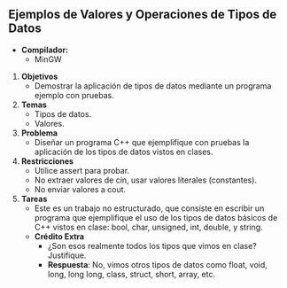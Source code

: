 ## Ejemplos de Valores y Operaciones de Tipos de Datos
+ **Compilador:**
    + MinGW
1. **Objetivos**
    + Demostrar la aplicación de tipos de datos mediante un programa ejemplo con pruebas.
2. **Temas**
    + Tipos de datos.
    + Valores.
3. **Problema**
    + Diseñar un programa C++ que ejemplifique con pruebas la aplicación de los tipos de datos vistos en clases.
4. **Restricciones**
    + Utilice assert para probar.
    + No extraer valores de cin, usar valores literales (constantes).
    + No enviar valores a cout.
5. **Tareas**
    + Este es un trabajo no estructurado, que consiste en escribir un programa que ejemplifique el uso de los tipos de datos básicos de C++ vistos en clase: bool, char, unsigned, int, double, y string.
    + **Crédito Extra**
        + ¿Son esos realmente todos los tipos que vimos en clase? Justifique.
        + **Respuesta**: No, vimos otros tipos de datos como float, void, long, long long, class, struct, short, array, etc.
